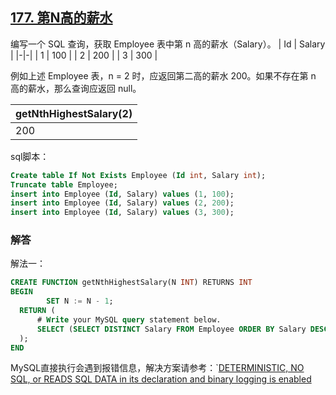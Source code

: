 ## [177. 第N高的薪水](https://leetcode-cn.com/problems/nth-highest-salary/)
编写一个 SQL 查询，获取 Employee 表中第 n 高的薪水（Salary）。
| Id | Salary |
|-|-|
| 1  | 100    |
| 2  | 200    |
| 3  | 300    |


例如上述 Employee 表，n = 2 时，应返回第二高的薪水 200。如果不存在第 n 高的薪水，那么查询应返回 null。

| getNthHighestSalary(2) |
|-|
| 200                    |


sql脚本：

```sql
Create table If Not Exists Employee (Id int, Salary int);
Truncate table Employee;
insert into Employee (Id, Salary) values (1, 100);
insert into Employee (Id, Salary) values (2, 200);
insert into Employee (Id, Salary) values (3, 300);
```
### 解答
解法一：
```sql
CREATE FUNCTION getNthHighestSalary(N INT) RETURNS INT
BEGIN
		SET N := N - 1;
  RETURN (
      # Write your MySQL query statement below.
      SELECT (SELECT DISTINCT Salary FROM Employee ORDER BY Salary DESC LIMIT N, 1)
  );
END
```

MySQL直接执行会遇到报错信息，解决方案请参考：`[DETERMINISTIC, NO SQL, or READS SQL DATA in its declaration and binary logging is enabled](https://stackoverflow.com/questions/26015160/deterministic-no-sql-or-reads-sql-data-in-its-declaration-and-binary-logging-i)

